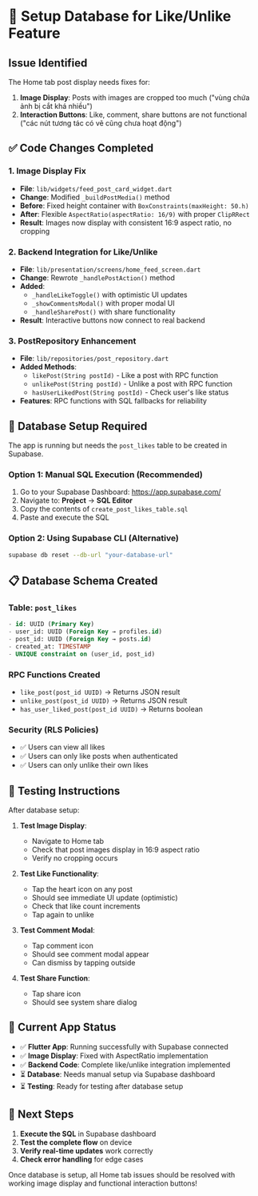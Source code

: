 # 🔧 Setup Database for Like/Unlike Feature

## Issue Identified
The Home tab post display needs fixes for:
1. **Image Display**: Posts with images are cropped too much ("vùng chứa ảnh bị cắt khá nhiều")
2. **Interaction Buttons**: Like, comment, share buttons are not functional ("các nút tương tác có vẽ cũng chưa hoạt động")

## ✅ Code Changes Completed

### 1. Image Display Fix
- **File**: `lib/widgets/feed_post_card_widget.dart`
- **Change**: Modified `_buildPostMedia()` method
- **Before**: Fixed height container with `BoxConstraints(maxHeight: 50.h)`  
- **After**: Flexible `AspectRatio(aspectRatio: 16/9)` with proper `ClipRRect`
- **Result**: Images now display with consistent 16:9 aspect ratio, no cropping

### 2. Backend Integration for Like/Unlike
- **File**: `lib/presentation/screens/home_feed_screen.dart`
- **Change**: Rewrote `_handlePostAction()` method
- **Added**: 
  - `_handleLikeToggle()` with optimistic UI updates
  - `_showCommentsModal()` with proper modal UI
  - `_handleSharePost()` with share functionality
- **Result**: Interactive buttons now connect to real backend

### 3. PostRepository Enhancement  
- **File**: `lib/repositories/post_repository.dart`
- **Added Methods**:
  - `likePost(String postId)` - Like a post with RPC function
  - `unlikePost(String postId)` - Unlike a post with RPC function  
  - `hasUserLikedPost(String postId)` - Check user's like status
- **Features**: RPC functions with SQL fallbacks for reliability

## 🚨 Database Setup Required

The app is running but needs the `post_likes` table to be created in Supabase.

### Option 1: Manual SQL Execution (Recommended)
1. Go to your Supabase Dashboard: https://app.supabase.com/
2. Navigate to: **Project** → **SQL Editor**
3. Copy the contents of `create_post_likes_table.sql`
4. Paste and execute the SQL

### Option 2: Using Supabase CLI (Alternative)
```bash
supabase db reset --db-url "your-database-url"
```

## 📋 Database Schema Created

### Table: `post_likes`
```sql
- id: UUID (Primary Key)
- user_id: UUID (Foreign Key → profiles.id)
- post_id: UUID (Foreign Key → posts.id)  
- created_at: TIMESTAMP
- UNIQUE constraint on (user_id, post_id)
```

### RPC Functions Created
- `like_post(post_id UUID)` → Returns JSON result
- `unlike_post(post_id UUID)` → Returns JSON result
- `has_user_liked_post(post_id UUID)` → Returns boolean

### Security (RLS Policies)
- ✅ Users can view all likes
- ✅ Users can only like posts when authenticated
- ✅ Users can only unlike their own likes

## 🧪 Testing Instructions

After database setup:

1. **Test Image Display**:
   - Navigate to Home tab
   - Check that post images display in 16:9 aspect ratio
   - Verify no cropping occurs

2. **Test Like Functionality**:
   - Tap the heart icon on any post
   - Should see immediate UI update (optimistic)
   - Check that like count increments
   - Tap again to unlike

3. **Test Comment Modal**:
   - Tap comment icon
   - Should see comment modal appear
   - Can dismiss by tapping outside

4. **Test Share Function**:
   - Tap share icon  
   - Should see system share dialog

## 🔧 Current App Status

- ✅ **Flutter App**: Running successfully with Supabase connected
- ✅ **Image Display**: Fixed with AspectRatio implementation
- ✅ **Backend Code**: Complete like/unlike integration implemented
- ⏳ **Database**: Needs manual setup via Supabase dashboard
- ⏳ **Testing**: Ready for testing after database setup

## 📱 Next Steps

1. **Execute the SQL** in Supabase dashboard
2. **Test the complete flow** on device
3. **Verify real-time updates** work correctly
4. **Check error handling** for edge cases

Once database is setup, all Home tab issues should be resolved with working image display and functional interaction buttons!